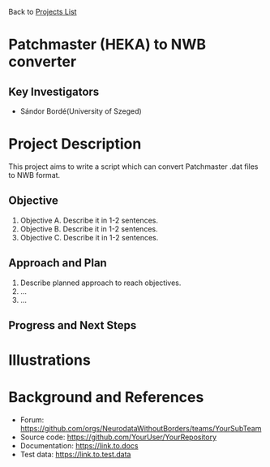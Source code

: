 Back to [Projects List](../../README.md#ProjectsList)

# Patchmaster (HEKA) to NWB converter

## Key Investigators

- Sándor Bordé(University of Szeged)

# Project Description

This project aims to write a script which can convert Patchmaster .dat files to NWB format.

## Objective

1. Objective A. Describe it in 1-2 sentences.
1. Objective B. Describe it in 1-2 sentences.
1. Objective C. Describe it in 1-2 sentences.

## Approach and Plan

1. Describe planned approach to reach objectives.
1. ...
1. ...

## Progress and Next Steps

<!--Describe progress and next steps in a few bullet points as you are making progress.-->

# Illustrations

<!--Add pictures and links to videos that demonstrate what has been accomplished.-->

<!--![Description of picture](Example2.jpg)-->

<!--![Some more images](Example2.jpg)-->

# Background and References

<!--Use this space for information that may help people better understand your project, like links to papers, source code, or data.-->

- Forum: https://github.com/orgs/NeurodataWithoutBorders/teams/YourSubTeam
- Source code: https://github.com/YourUser/YourRepository
- Documentation: https://link.to.docs
- Test data: https://link.to.test.data
